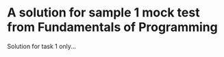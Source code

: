 # A solution for sample 1 mock test from Fundamentals of Programming <br />

Solution for task 1 only...
